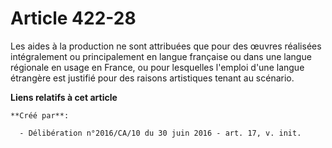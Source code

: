 # Article 422-28

Les aides à la production ne sont attribuées que pour des œuvres réalisées intégralement ou principalement en langue
française ou dans une langue régionale en usage en France, ou pour lesquelles l'emploi d'une langue étrangère est justifié
pour des raisons artistiques tenant au scénario.

**Liens relatifs à cet article**

	**Créé par**:

	  - Délibération n°2016/CA/10 du 30 juin 2016 - art. 17, v. init.
